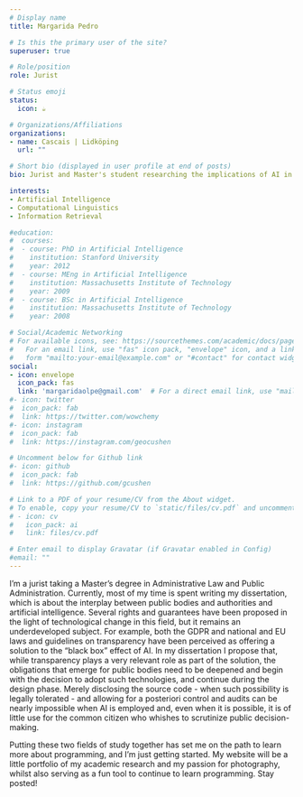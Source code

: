 ```yaml
---
# Display name
title: Margarida Pedro

# Is this the primary user of the site?
superuser: true

# Role/position
role: Jurist

# Status emoji
status:
  icon: ☕️

# Organizations/Affiliations
organizations:
- name: Cascais | Lidköping
  url: ""

# Short bio (displayed in user profile at end of posts)
bio: Jurist and Master's student researching the implications of AI in public administration. Passionate about photography, cooking, and learning programming.

interests:
- Artificial Intelligence
- Computational Linguistics
- Information Retrieval

#education:
#  courses:
#  - course: PhD in Artificial Intelligence
#    institution: Stanford University
#    year: 2012
#  - course: MEng in Artificial Intelligence
#    institution: Massachusetts Institute of Technology
#    year: 2009
#  - course: BSc in Artificial Intelligence
#    institution: Massachusetts Institute of Technology
#    year: 2008

# Social/Academic Networking
# For available icons, see: https://sourcethemes.com/academic/docs/page-builder/#icons
#   For an email link, use "fas" icon pack, "envelope" icon, and a link in the
#   form "mailto:your-email@example.com" or "#contact" for contact widget.
social:
- icon: envelope
  icon_pack: fas
  link: 'margaridaolpe@gmail.com'  # For a direct email link, use "mailto:test@example.org".
#- icon: twitter
#  icon_pack: fab
#  link: https://twitter.com/wowchemy
#- icon: instagram
#  icon_pack: fab
#  link: https://instagram.com/geocushen

# Uncomment below for Github link
#- icon: github
#  icon_pack: fab
#  link: https://github.com/gcushen

# Link to a PDF of your resume/CV from the About widget.
# To enable, copy your resume/CV to `static/files/cv.pdf` and uncomment the lines below.
# - icon: cv
#   icon_pack: ai
#   link: files/cv.pdf

# Enter email to display Gravatar (if Gravatar enabled in Config)
#email: ""
---
```


I’m a jurist taking a Master’s degree in Administrative Law and Public Administration. Currently, most of my time is spent writing my dissertation, which is about the interplay between public bodies and authorities and artificial intelligence. Several rights and guarantees have been proposed in the light of technological change in this field, but it remains an underdeveloped subject. For example, both the GDPR and national and EU laws and guidelines on transparency have been perceived as offering a solution to the “black box” effect of AI. In my dissertation I propose that, while transparency plays a very relevant role as part of the solution, the obligations that emerge for public bodies need to be deepened and begin with the decision to adopt such technologies, and continue during the design phase. Merely disclosing the source code - when such possibility is legally tolerated - and allowing for a posteriori control and audits can be nearly impossible when AI is employed and, even when it is possible, it is of little use for the common citizen who whishes to scrutinize public decision-making.

Putting these two fields of study together has set me on the path to learn more about programming, and I’m just getting started. My website will be a little portfolio of my academic research and my passion for photography, whilst also serving as a fun tool to continue to learn programming. Stay posted!